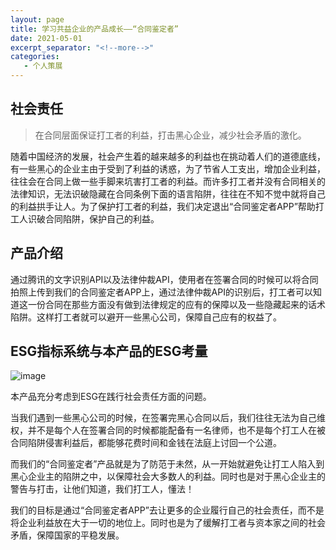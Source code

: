 ```yaml
---
layout: page
title: 学习共益企业的产品成长——“合同鉴定者”
date: 2021-05-01
excerpt_separator: "<!--more-->"
categories:
   - 个人策展
---
```


## 社会责任
> 在合同层面保证打工者的利益，打击黑心企业，减少社会矛盾的激化。

随着中国经济的发展，社会产生着的越来越多的利益也在挑动着人们的道德底线，有一些黑心的企业主由于受到了利益的诱惑，为了节省人工支出，增加企业利益，往往会在合同上做一些手脚来坑害打工者的利益。而许多打工者并没有合同相关的法律知识，无法识破隐藏在合同条例下面的语言陷阱，往往在不知不觉中就将自己的利益拱手让人。为了保护打工者的利益，我们决定退出“合同鉴定者APP”帮助打工人识破合同陷阱，保护自己的利益。

<!--more-->

## 产品介绍
通过腾讯的文字识别API以及法律仲裁API，使用者在签署合同的时候可以将合同拍照上传到我们的合同鉴定者APP上，通过法律仲裁API的识别后，打工者可以知道这一份合同在那些方面没有做到法律规定的应有的保障以及一些隐藏起来的话术陷阱。这样打工者就可以避开一些黑心公司，保障自己应有的权益了。

## ESG指标系统与本产品的ESG考量
![image](https://bbs-pic.datacourse.cn/forum/202104/28/160653izx6rpdrkr4rl9xx.jpg)

本产品充分考虑到ESG在践行社会责任方面的问题。

当我们遇到一些黑心公司的时候，在签署完黑心合同以后，我们往往无法为自己维权，并不是每个人在签署合同的时候都能配备有一名律师，也不是每个打工人在被合同陷阱侵害利益后，都能够花费时间和金钱在法庭上讨回一个公道。

而我们的“合同鉴定者”产品就是为了防范于未然，从一开始就避免让打工人陷入到黑心企业主的陷阱之中，以保障社会大多数人的利益。同时也是对于黑心企业主的警告与打击，让他们知道，我们打工人，懂法！

我们的目标是通过“合同鉴定者APP”去让更多的企业履行自己的社会责任，而不是将企业利益放在大于一切的地位上。同时也是为了缓解打工者与资本家之间的社会矛盾，保障国家的平稳发展。

